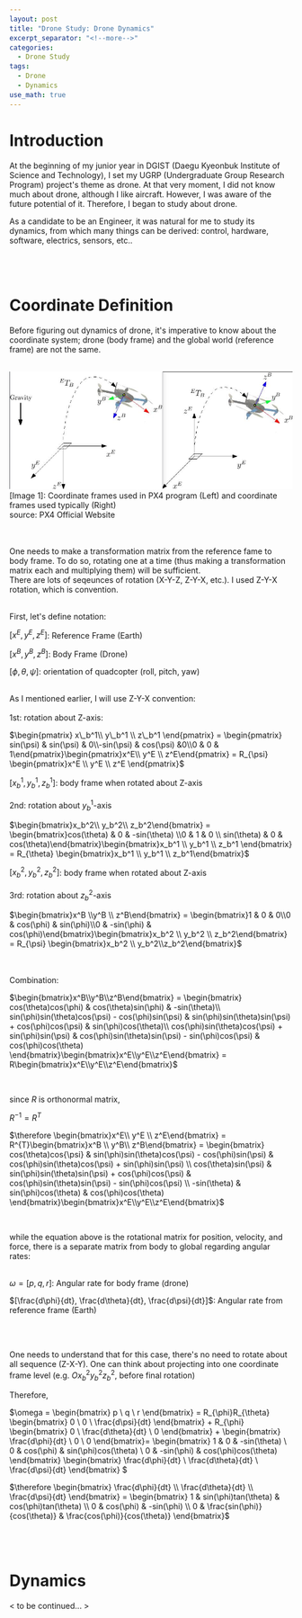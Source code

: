 ```yaml
---
layout: post
title: "Drone Study: Drone Dynamics"
excerpt_separator: "<!--more-->"
categories:
  - Drone Study
tags:
  - Drone
  - Dynamics
use_math: true
---
```

# Introduction

At the beginning of my junior year in DGIST (Daegu Kyeonbuk Institute of Science and Technology), I set my UGRP (Undergraduate Group Research Program) project's theme as drone. At that very moment, I did not know much about drone, although I like aircraft. However, I was aware of the future potential of it. Therefore, I began to study about drone.

As a candidate to be an Engineer, it was natural for me to study its dynamics, from which many things can be derived: control, hardware, software, electrics, sensors, etc..
<br> </br>
<br> </br>

# Coordinate Definition

Before figuring out dynamics of drone, it's imperative to know about the coordinate system; drone (body frame) and the global world (reference frame) are not the same.
<br/><br>

<img src ="./ref_frames.png" width = "" height = "" title ="PX4 Reference frame">
[Image 1]: Coordinate frames used in PX4 program (Left) and coordinate frames used typically (Right) <br/>source: PX4 Official Website<br>

<br/><br>
One needs to make a transformation matrix from the reference fame to body frame. To do so, rotating one at a time (thus making a transformation matrix each and multiplying them) will be sufficient.
<br/>
There are lots of seqeunces of rotation (X-Y-Z, Z-Y-X, etc.). I used Z-Y-X rotation, which is convention. 
<br/>
<br/>

First, let's define notation:

$[x^E, y^E, z^E]$: Reference Frame (Earth)

$[x^B, y^B, z^B]$: Body Frame (Drone)

$[\phi, \theta, \psi]$: orientation of quadcopter (roll, pitch, yaw)
<br/><br>

As I mentioned earlier, I will use Z-Y-X convention:
<br/>
<br/>1st: rotation about Z-axis:

$\begin{pmatrix} x\_b^1\\ y\_b^1 \\ z\_b^1 \end{pmatrix} = \begin{pmatrix} sin(\psi) & sin(\psi) & 0\\-sin(\psi) & cos(\psi) &0\\0 & 0 & 1\end{pmatrix}\begin{pmatrix}x^E\\ y^E \\ z^E\end{pmatrix} = R_{\psi} \begin{pmatrix}x^E \\ y^E \\ z^E \end{pmatrix}$

$[x_b^1, y_b^1, z_b^1]$: body frame when rotated about Z-axis
</br>
</br>
2nd: rotation about $y_b^1$-axis

$\begin{bmatrix}x_b^2\\ y_b^2\\ z_b^2\end{bmatrix} = \begin{bmatrix}cos(\theta) & 0 & -sin(\theta) \\0 & 1 & 0 \\ sin(\theta) & 0 & cos(\theta)\end{bmatrix}\begin{bmatrix}x_b^1 \\ y_b^1 \\ z_b^1 \end{bmatrix} = R_{\theta} \begin{bmatrix}x_b^1 \\ y_b^1 \\ z_b^1\end{bmatrix}$

$[x_b^2, y_b^2, z_b^2]$: body frame when rotated about Z-axis
</br>
</br>
3rd: rotation about $z_b^2$-axis

$\begin{bmatrix}x^B \\y^B \\ z^B\end{bmatrix} = \begin{bmatrix}1 & 0 & 0\\0 & cos(\phi) & sin(\phi)\\0 & -sin(\phi) & cos(\phi)\end{bmatrix}\begin{bmatrix}x_b^2 \\ y_b^2 \\ z_b^2\end{bmatrix} = R_{\psi} \begin{bmatrix}x_b^2 \\ y_b^2\\z_b^2\end{bmatrix}$

</br>
</br>
Combination:

<br/>

$\begin{bmatrix}x^B\\y^B\\z^B\end{bmatrix} = \begin{bmatrix} cos(\theta)cos(\phi) & cos(\theta)sin(\phi) & -sin(\theta)\\ sin(\phi)sin(\theta)cos(\psi) - cos(\phi)sin(\psi) & sin(\phi)sin(\theta)sin(\psi) + cos(\phi)cos(\psi) & sin(\phi)cos(\theta)\\ cos(\phi)sin(\theta)cos(\psi) + sin(\phi)sin(\psi) & cos(\phi)sin(\theta)sin(\psi) - sin(\phi)cos(\psi) & cos(\phi)cos(\theta) \end{bmatrix}\begin{bmatrix}x^E\\y^E\\z^E\end{bmatrix} = R\begin{bmatrix}x^E\\y^E\\z^E\end{bmatrix}$

<br/>

since $R$ is orthonormal matrix,

$R^{-1} =R^T$

$\therefore \begin{bmatrix}x^E\\ y^E \\ z^E\end{bmatrix} = R^{T}\begin{bmatrix}x^B \\ y^B\\ z^B\end{bmatrix} = \begin{bmatrix} cos(\theta)cos{\psi} & sin(\phi)sin(\theta)cos(\psi) - cos(\phi)sin(\psi) &  cos(\phi)sin(\theta)cos(\psi) + sin(\phi)sin(\psi) \\ cos(\theta)sin(\psi) & sin(\phi)sin(\theta)sin(\psi) + cos(\phi)cos(\psi) & cos(\phi)sin(\theta)sin(\psi) - sin(\phi)cos(\psi) \\ -sin(\theta)  & sin(\phi)cos(\theta) & cos(\phi)cos(\theta) \end{bmatrix}\begin{bmatrix}x^E\\y^E\\z^E\end{bmatrix}$

<br/>

while the equation above is the rotational matrix for position, velocity, and force, there is a separate matrix from body to global regarding angular rates:
<br/><br>

$\omega = [p, q, r]$: Angular rate for body frame (drone)

$[\frac{d\phi}{dt}, \frac{d\theta}{dt}, \frac{d\psi}{dt}]$: Angular rate from reference frame (Earth)

<br/><br>

One needs to understand that for this case, there's no need to rotate about all sequence (Z-X-Y). One can think about projecting into one coordinate frame level (e.g. $Ox_b^2y_b^2z_b^2$, before final rotation) 

Therefore,

$\omega = \begin{bmatrix} p \\ q \\ r \end{bmatrix} = R_{\phi}R_{\theta} \begin{bmatrix} 0 \\ 0 \\ \frac{d\psi}{dt} \end{bmatrix} + R_{\phi} \begin{bmatrix} 0 \\ \frac{d\theta}{dt} \\ 0 \end{bmatrix} + \begin{bmatrix} \frac{d\phi}{dt} \\ 0 \\ 0 \end{bmatrix}= \begin{bmatrix} 1 & 0 & -sin(\theta) \\ 0 & cos(\phi) & sin(\phi)cos(\theta) \\ 0 & -sin(\phi) & cos(\phi)cos(\theta) \end{bmatrix} \begin{bmatrix}  \frac{d\phi}{dt} \\ \frac{d\theta}{dt} \\ \frac{d\psi}{dt} \end{bmatrix} $

$\therefore \begin{bmatrix}  \frac{d\phi}{dt} \\ \frac{d\theta}{dt} \\ \frac{d\psi}{dt} \end{bmatrix} = \begin{bmatrix} 1 & sin(\phi)tan(\theta) & cos(\phi)tan(\theta) \\ 0 & cos(\phi) & -sin(\phi) \\ 0 & \frac{sin(\phi)}{cos(\theta)} & \frac{cos(\phi)}{cos(\theta)} \end{bmatrix}$
<br></br>
<br></br>

# Dynamics

< to be continued... >